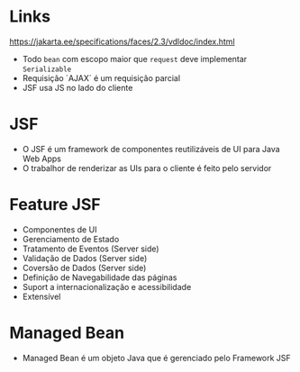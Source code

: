 # Links
https://jakarta.ee/specifications/faces/2.3/vdldoc/index.html

- Todo `bean` com escopo maior que `request` deve implementar `Serializable`
- Requisição ´AJAX´ é um requisição parcial
- JSF usa JS no lado do cliente

# JSF
- O JSF é um framework de componentes reutilizáveis de UI para Java Web Apps
- O trabalhor de renderizar as UIs para o cliente é feito pelo servidor

# Feature JSF
- Componentes de UI
- Gerenciamento de Estado
- Tratamento de Eventos (Server side)
- Validação de Dados (Server side)
- Coversão de Dados (Server side)
- Definição de Navegabilidade das páginas
- Suport a internacionalização e acessibilidade
- Extensível

# Managed Bean
- Managed Bean é um objeto Java que é gerenciado pelo Framework JSF
